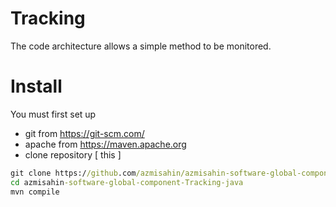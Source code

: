 # Tracking

The code architecture allows a simple method to be monitored.

# Install

You must first set up
* git from https://git-scm.com/ 
* apache from https://maven.apache.org
* clone repository [ this ]
```cmd
git clone https://github.com/azmisahin/azmisahin-software-global-component-Tracking-java.git
cd azmisahin-software-global-component-Tracking-java
mvn compile
```